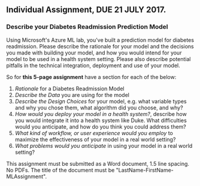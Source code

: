 ## Individual Assignment, DUE 21 JULY 2017. 

### Describe your Diabetes Readmission Prediction Model
Using Microsoft's Azure ML lab, you've built a prediction model for diabetes readmission. Please describe the rationale for your model and the decisions you made with building your model, and how you would intend for your model to be used in a health system setting. Please also describe potential pitfalls in the technical integration, deployment and use of your model.

So for **this 5-page assignment** have a section for each of the below:
1. *Rationale* for a Diabetes Readmission Model
2. *Describe the Data* you are using for the model
3. *Describe the Design Choices* for your model, e.g. what variable types and why you chose them, what algorithm did you choose, and why?
4. *How would you deploy your model in a health system?*, describe how you would integrate it into a health system like Duke. What difficulties would you anticipate, and how do you think you could address them?
5. *What kind of workflow, or user experience would you employ* to maximize the effectiveness of your model in a real world setting?
6. *What problems would you anticipate* in using your model in a real world setting?

This assignment must be submitted as a Word document, 1.5 line spacing. No PDFs. The title of the document must be "LastName-FirstName-MLAssignment".

